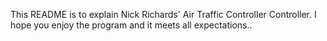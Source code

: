 This README is to explain Nick Richards' Air Traffic Controller Controller.
I hope you enjoy the  program and it meets all expectations..
